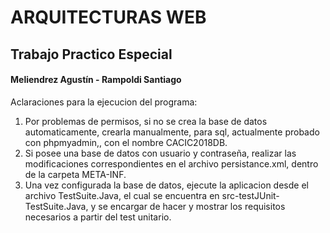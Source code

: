 #  ARQUITECTURAS WEB 

##  Trabajo Practico Especial

####  Meliendrez Agustín - Rampoldi Santiago

Aclaraciones para la ejecucion del programa:

1. Por problemas de permisos, si no se crea la base de datos automaticamente, crearla manualmente, para sql, actualmente probado con phpmyadmin,, con el nombre CACIC2018DB.
2. Si posee una base de datos con usuario y contraseña, realizar las modificaciones correspondientes en el archivo persistance.xml, dentro de la carpeta META-INF.
3. Una vez configurada la base de datos, ejecute la aplicacion desde el archivo TestSuite.Java, el cual se encuentra en src-testJUnit-TestSuite.Java, y se encargar de hacer y mostrar los requisitos necesarios a partir del test unitario.

